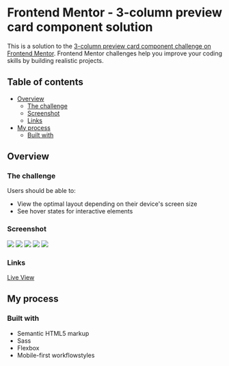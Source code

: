 # Frontend Mentor - 3-column preview card component solution

This is a solution to the [3-column preview card component challenge on Frontend Mentor](https://www.frontendmentor.io/challenges/3column-preview-card-component-pH92eAR2-). Frontend Mentor challenges help you improve your coding skills by building realistic projects.

## Table of contents

- [Overview](#overview)
  - [The challenge](#the-challenge)
  - [Screenshot](#screenshot)
  - [Links](#links)
- [My process](#my-process)
  - [Built with](#built-with)

## Overview

### The challenge

Users should be able to:

- View the optimal layout depending on their device's screen size
- See hover states for interactive elements

### Screenshot

![](./images/ss/280.JPG)
![](./images/ss/375.JPG)
![](./images/ss/576.JPG)
![](./images/ss/992.JPG)
![](./images/ss/1440.JPG)

### Links

[Live View](https://bague-rodnel.github.io/3-column-preview-card-component/)

## My process

### Built with

- Semantic HTML5 markup
- Sass
- Flexbox
- Mobile-first workflowstyles
